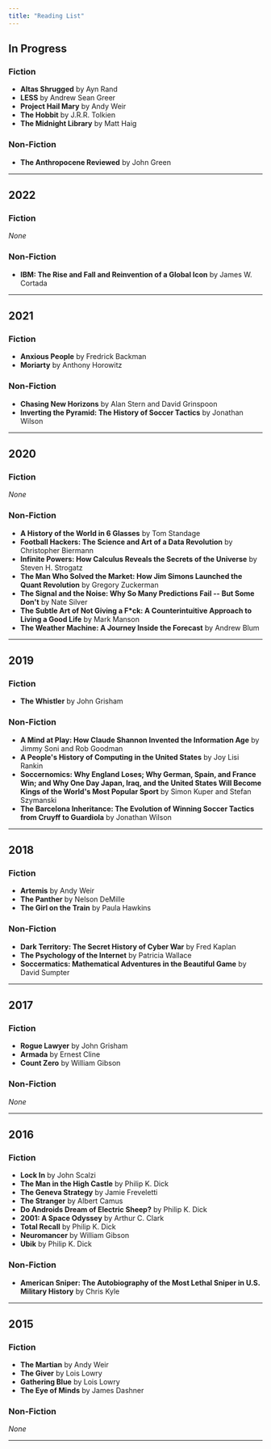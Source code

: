 ```yaml
---
title: "Reading List"
---
```


## In Progress

### Fiction

* **Altas Shrugged** by Ayn Rand
* **LESS** by Andrew Sean Greer
* **Project Hail Mary** by Andy Weir
* **The Hobbit** by J.R.R. Tolkien
* **The Midnight Library** by Matt Haig

### Non-Fiction

* **The Anthropocene Reviewed** by John Green

<hr>

## 2022

### Fiction

*None*

### Non-Fiction

* **IBM: The Rise and Fall and Reinvention of a Global Icon** by James W. Cortada

<hr>

## 2021

### Fiction

* **Anxious People** by Fredrick Backman
* **Moriarty** by Anthony Horowitz


### Non-Fiction

* **Chasing New Horizons** by Alan Stern and David Grinspoon
* **Inverting the Pyramid: The History of Soccer Tactics** by Jonathan Wilson

<hr>

## 2020

### Fiction

*None*

### Non-Fiction

* **A History of the World in 6 Glasses** by Tom Standage
* **Football Hackers: The Science and Art of a Data Revolution** by Christopher Biermann
* **Infinite Powers: How Calculus Reveals the Secrets of the Universe** by Steven H. Strogatz
* **The Man Who Solved the Market: How Jim Simons Launched the Quant Revolution** by Gregory Zuckerman
* **The Signal and the Noise: Why So Many Predictions Fail -- But Some Don't** by Nate Silver
* **The Subtle Art of Not Giving a F\*ck: A Counterintuitive Approach to Living a Good Life** by Mark Manson
* **The Weather Machine: A Journey Inside the Forecast** by Andrew Blum

<hr>

## 2019

### Fiction

* **The Whistler** by John Grisham

### Non-Fiction

* **A Mind at Play: How Claude Shannon Invented the Information Age** by Jimmy Soni and Rob Goodman
* **A People's History of Computing in the United States** by Joy Lisi Rankin
* **Soccernomics: Why England Loses; Why German, Spain, and France Win; and Why One Day Japan, Iraq, and the United States Will Become Kings of the World's Most Popular Sport** by Simon Kuper and Stefan Szymanski
* **The Barcelona Inheritance: The Evolution of Winning Soccer Tactics from Cruyff to Guardiola** by Jonathan Wilson

<hr>

## 2018

### Fiction

* **Artemis** by Andy Weir
* **The Panther** by Nelson DeMille
* **The Girl on the Train** by Paula Hawkins

### Non-Fiction

* **Dark Territory: The Secret History of Cyber War** by Fred Kaplan
* **The Psychology of the Internet** by Patricia Wallace
* **Soccermatics: Mathematical Adventures in the Beautiful Game** by David Sumpter

<hr>

## 2017

### Fiction

* **Rogue Lawyer** by John Grisham
* **Armada** by Ernest Cline
* **Count Zero** by William Gibson

### Non-Fiction

*None*

<hr>

## 2016

### Fiction

* **Lock In** by John Scalzi
* **The Man in the High Castle** by Philip K. Dick
* **The Geneva Strategy** by Jamie Freveletti
* **The Stranger** by Albert Camus
* **Do Androids Dream of Electric Sheep?** by Philip K. Dick
* **2001: A Space Odyssey** by Arthur C. Clark
* **Total Recall** by Philip K. Dick
* **Neuromancer** by William Gibson
* **Ubik** by Philip K. Dick

### Non-Fiction

* **American Sniper: The Autobiography of the Most Lethal Sniper in U.S. Military History** by Chris Kyle

<hr>

## 2015

### Fiction

* **The Martian** by Andy Weir
* **The Giver** by Lois Lowry
* **Gathering Blue** by Lois Lowry
* **The Eye of Minds** by James Dashner

### Non-Fiction

*None*

<hr>
